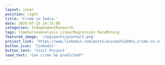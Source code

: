 ```yaml
---
layout: inner
position: right
title: 'Crime in India.'
date: 2020-07-25 14:15:00
categories: IndependentResearch
tags: TimeSeriesAnalysis LinearRegression DataMining 
featured_image: '/img/posts/piechart.png'
project_link: 'https://www.linkedin.com/posts/avinashladdha_crime-in-india-activity-6662678356263337984-2WkC'
button_icon: 'linkedin'
button_text: 'Visit Project'
lead_text: 'Can crime be predicted?'
---
```

